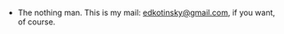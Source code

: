 - The nothing man. This is my mail: edkotinsky@gmail.com, if you want, of course.

<!---
edKotinsky/edKotinsky is a ✨ special ✨ repository because its `README.md` (this file) appears on your GitHub profile.
You can click the Preview link to take a look at your changes.
--->
